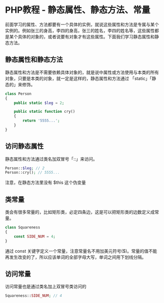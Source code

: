 # PHP教程 - 静态属性、静态方法、常量

前面学习的属性、方法都要有一个具体的实例，就说这些属性和方法是专属与某个实例的。例如张三的身高，李四的身高，张三的姓名，李四的姓名等，这些属性都是某个具体的对象的，或者说要有对象才有这些属性。下面我们学习静态属性和静态方法。

## 静态属性和静态方法

静态属性和方法是不需要依赖具体对象的，就是说中属性或方法使用与本类的所有对象，只要是本类的对象，就一定是这样的，静态属性和方法通过 「static」「静态的」来修饰。

```php
class Person
{
    public static $leg = 2;

    public static function cry()
    {
        return '5555...';
    }
}
```

## 访问静态属性

静态属性和方法通过类名加双冒号「::」来访问。

```php
Person::$leg; // 2
Person::cry(); // 5555...
```

注意，在静态方法里没有 $this 这个伪变量

## 类常量

类会有很多常量的，比如矩形类，必定四条边，这是可以把矩形类的边数定义成常量。

```php
class Squareness
{
    const SIDE_NUM = 4;
}
```

通过 const 关键字定义一个常量，注意常量名不用加美元符号($)。常量的值不能再发生改变的了，所以应该单词的全部字母大写，单词之间用下划线分隔。

## 访问常量

访问常量也是通过类名加上双冒号类访问的

```php
Squareness::SIDE_NUM; // 4
```
